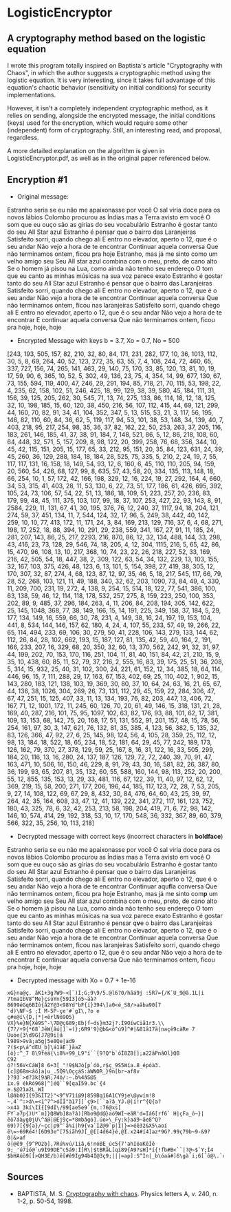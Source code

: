 # LogisticEncryptor

## A cryptography method based on the logistic equation

I wrote this program totally inspired on Baptista's article "Cryptography with Chaos", in which the author suggests a cryptographic method using the logistic equation. It is very interesting, since it takes full advantage of this equation's chaotic behavior (sensitivity on initial conditions) for security implementations.

However, it isn't a completely independent cryptographic method, as it relies on sending, alongside the encrypted message, the initial conditions (keys) used for the encryption, which would require some other (independent) form of cryptography. Still, an interesting read, and proposal, regardless.

A more detailed explanation on the algorithm is given in LogisticEncryptor.pdf, as well as in the original paper referenced below.

## Encryption #1

* Original message:

Estranho seria se eu não me apaixonasse por você
O sal viria doce para os novos lábios
Colombo procurou as Índias mas a Terra avisto em você
O som que eu ouço são as gírias do seu vocabulário
Estranho é gostar tanto do seu All Star azul
Estranho é pensar que o bairro das Laranjeiras
Satisfeito sorri, quando chego ali
E entro no elevador, aperto o 12, que é o seu andar
Não vejo a hora de te encontrar
Continuar aquela conversa
Que não terminamos ontem, ficou pra hoje
Estranho, mas já me sinto como um velho amigo seu
Seu All star azul combina com o meu, preto, de cano alto
Se o homem já pisou na Lua, como ainda não tenho seu endereço
O tom que eu canto as minhas músicas na sua voz parece exato
Estranho é gostar tanto do seu All Star azul
Estranho é pensar que o bairro das Laranjeiras
Satisfeito sorri, quando chego ali
E entro no elevador, aperto o 12, que é o seu andar
Não vejo a hora de te encontrar
Continuar aquela conversa
Que não terminamos ontem, ficou nas laranjeiras
Satisfeito sorri, quando chego ali
E entro no elevador, aperto o 12, que é o seu andar
Não vejo a hora de te encontrar
E continuar aquela conversa
Que não terminamos ontem, ficou pra hoje, hoje, hoje


* Encrypted Message with keys b = 3.7, Xo = 0.7, No = 500

[243, 193, 505, 157, 82, 210, 32, 80, 84, 171, 231, 282, 177, 10, 36, 1013, 112, 30, 5, 8, 69, 264, 40, 52, 123, 272, 35, 63, 55, 7, 4, 108, 244, 72, 460, 65, 337, 727, 156, 74, 265, 141, 463, 29, 140, 75, 170, 33, 85, 120, 13, 81, 10, 19, 17, 59, 90, 6, 365, 10, 52, 5, 302, 49, 136, 23, 75, 4, 354, 14, 99, 677, 130, 67, 73, 155, 594, 119, 400, 47, 246, 29, 291, 194, 85, 718, 21, 70, 115, 53, 198, 22, 4, 235, 62, 158, 102, 51, 246, 425, 18, 99, 129, 38, 39, 580, 45, 184, 111, 31, 156, 39, 125, 205, 262, 30, 545, 71, 13, 74, 275, 133, 86, 114, 18, 12, 18, 125, 32, 10, 198, 185, 15, 60, 120, 38, 450, 216, 56, 107, 112, 415, 44, 69, 121, 299, 44, 160, 70, 82, 91, 34, 41, 104, 352, 347, 5, 13, 515, 53, 21, 3, 117, 56, 195, 146, 82, 110, 60, 84, 36, 62, 5, 119, 117, 94, 53, 101, 38, 53, 148, 34, 139, 40, 7, 403, 218, 95, 217, 254, 98, 35, 36, 37, 82, 162, 22, 50, 253, 263, 37, 205, 116, 183, 261, 146, 185, 41, 37, 38, 91, 184, 7, 148, 521, 86, 5, 12, 86, 218, 108, 60, 64, 448, 32, 571, 5, 157, 209, 8, 98, 122, 20, 399, 258, 76, 68, 356, 344, 10, 45, 42, 115, 151, 205, 15, 177, 65, 33, 212, 95, 151, 20, 35, 84, 123, 631, 24, 39, 45, 260, 36, 129, 288, 184, 18, 184, 28, 525, 75, 335, 5, 210, 2, 24, 19, 7, 55, 117, 117, 131, 16, 158, 18, 149, 54, 93, 12, 6, 160, 6, 45, 110, 110, 205, 94, 159, 20, 560, 54, 426, 68, 127, 99, 8, 635, 57, 43, 58, 20, 334, 135, 113, 148, 18, 66, 254, 10, 1, 57, 172, 42, 166, 198, 329, 12, 16, 224, 19, 27, 292, 164, 4, 660, 34, 53, 315, 41, 403, 28, 11, 53, 130, 6, 22, 73, 51, 177, 186, 61, 426, 695, 392, 105, 24, 73, 106, 57, 54, 22, 51, 13, 186, 18, 109, 51, 223, 257, 20, 236, 83, 179, 99, 48, 45, 111, 375, 103, 107, 99, 18, 37, 107, 253, 427, 22, 93, 143, 8, 91, 2584, 229, 11, 131, 67, 41, 30, 195, 376, 76, 12, 240, 37, 1117, 94, 18, 204, 121, 274, 59, 37, 451, 134, 11, 7, 544, 124, 32, 17, 96, 5, 249, 38, 442, 40, 142, 259, 10, 10, 77, 413, 172, 11, 171, 24, 3, 84, 169, 213, 129, 716, 37, 6, 4, 68, 271, 198, 17, 252, 18, 88, 394, 10, 291, 29, 238, 559, 341, 167, 27, 91, 11, 185, 24, 281, 207, 143, 86, 25, 217, 2293, 216, 870, 86, 12, 32, 134, 488, 144, 33, 298, 43, 416, 23, 73, 128, 29, 546, 74, 18, 205, 4, 12, 304, 1115, 216, 5, 65, 42, 86, 15, 470, 96, 108, 13, 10, 217, 368, 10, 74, 23, 22, 26, 218, 227, 52, 33, 169, 216, 42, 505, 54, 18, 447, 38, 2, 309, 122, 63, 54, 34, 132, 229, 13, 103, 155, 32, 167, 103, 375, 426, 48, 123, 6, 13, 101, 5, 154, 398, 27, 419, 38, 305, 12, 170, 307, 32, 87, 274, 4, 68, 123, 87, 12, 97, 35, 46, 5, 18, 217, 545, 117, 66, 79, 28, 52, 268, 103, 121, 11, 49, 188, 340, 32, 62, 203, 1090, 73, 84, 49, 4, 330, 11, 209, 700, 231, 19, 272, 4, 138, 9, 254, 15, 514, 18, 122, 77, 541, 386, 100, 63, 138, 59, 46, 12, 114, 118, 178, 532, 257, 275, 8, 159, 223, 250, 100, 353, 202, 89, 9, 485, 37, 296, 184, 263, 4, 11, 206, 84, 208, 194, 305, 142, 622, 25, 145, 1048, 368, 77, 38, 149, 166, 15, 14, 191, 225, 349, 158, 37, 184, 5, 29, 177, 134, 149, 16, 559, 66, 30, 78, 231, 4, 149, 38, 16, 24, 197, 19, 153, 104, 441, 8, 534, 144, 146, 157, 62, 180, 4, 24, 4, 107, 55, 233, 57, 49, 19, 266, 22, 65, 114, 494, 233, 69, 106, 30, 279, 50, 41, 228, 106, 143, 279, 133, 144, 62, 112, 26, 84, 28, 102, 662, 193, 15, 187, 127, 81, 135, 42, 59, 40, 164, 2, 191, 166, 233, 207, 16, 329, 68, 20, 350, 32, 60, 13, 370, 562, 242, 91, 32, 31, 97, 44, 199, 202, 70, 153, 170, 116, 251, 104, 11, 81, 40, 151, 84, 42, 21, 210, 15, 9, 35, 10, 438, 60, 85, 11, 52, 79, 37, 216, 2, 555, 16, 83, 39, 175, 25, 51, 36, 208, 5, 314, 15, 932, 25, 40, 31, 102, 300, 24, 221, 61, 152, 12, 34, 385, 18, 64, 114, 446, 96, 15, 7, 111, 288, 29, 17, 163, 67, 153, 402, 69, 25, 110, 402, 1, 902, 15, 143, 280, 183, 121, 138, 103, 19, 369, 30, 80, 37, 10, 64, 24, 63, 16, 21, 65, 67, 44, 136, 38, 1026, 304, 269, 26, 73, 131, 112, 29, 45, 159, 22, 284, 306, 47, 67, 47, 251, 15, 125, 407, 33, 11, 13, 134, 193, 76, 82, 203, 447, 13, 406, 72, 167, 71, 12, 1001, 172, 11, 245, 60, 126, 70, 20, 61, 49, 146, 15, 318, 131, 21, 28, 169, 40, 287, 216, 101, 75, 95, 1097, 102, 63, 82, 176, 93, 88, 101, 62, 17, 381, 109, 13, 153, 68, 142, 75, 20, 168, 17, 51, 131, 552, 91, 201, 157, 48, 15, 78, 56, 254, 161, 97, 30, 3, 147, 621, 76, 132, 81, 35, 385, 4, 123, 56, 382, 5, 135, 32, 83, 126, 366, 47, 92, 27, 6, 25, 145, 98, 124, 56, 4, 105, 28, 359, 25, 112, 12, 98, 13, 184, 18, 522, 18, 65, 234, 18, 52, 181, 64, 29, 45, 77, 242, 189, 173, 126, 162, 79, 370, 27, 378, 129, 59, 25, 167, 8, 16, 31, 122, 16, 33, 505, 299, 184, 20, 116, 13, 16, 280, 24, 137, 187, 126, 129, 72, 72, 240, 39, 70, 91, 47, 163, 471, 10, 506, 16, 150, 46, 229, 8, 91, 79, 43, 30, 16, 581, 82, 26, 387, 80, 36, 199, 93, 65, 207, 81, 35, 132, 60, 55, 588, 160, 144, 98, 113, 252, 20, 200, 55, 12, 855, 135, 153, 13, 29, 33, 481, 116, 67, 122, 39, 11, 40, 97, 12, 62, 12, 369, 219, 15, 58, 200, 271, 177, 206, 196, 44, 185, 117, 123, 72, 28, 7, 53, 205, 9, 27, 14, 108, 122, 69, 67, 29, 8, 432, 30, 84, 476, 64, 60, 43, 25, 39, 97, 264, 42, 35, 164, 608, 33, 47, 12, 41, 139, 222, 341, 272, 117, 161, 123, 752, 180, 43, 325, 78, 6, 32, 42, 253, 213, 58, 198, 204, 419, 71, 6, 72, 98, 142, 146, 10, 574, 414, 29, 192, 318, 53, 10, 17, 170, 548, 36, 332, 367, 89, 60, 379, 566, 322, 35, 256, 10, 113, 218]

* Decrypted message with correct keys (incorrect characters in **boldface**)

Estranho seria se eu não me apaixonasse por você
O sal viria doce para os novos lábios
Colombo procurou as Índias mas a Terra avisto em você
O som que eu ouço são as gírias do seu vocabulário
Estranho é gostar tanto do seu All Star azul
Estranho é pensar que o bairro das Laranjeiras
Satisfeito sorri, quando chego ali
E entro no elevador, aperto o 12, que é o seu andar
Não vejo a hora de te encontrar
Continuar aqu**f**la conversa
Que não terminamos ontem, ficou pra hoje
Estranho, mas já me sinto com**p** um velho amigo seu
Seu All star azul combina com o meu, preto, de cano alto
Se o homem já pisou na Lua, como ainda não tenho seu endereço
O tom que eu canto as minhas músicas na sua voz parece exato
Estranho é gostar tanto do seu All Star azul
Estranho é pensar q**v**e o bairro das Laranjeiras
Satisfeito sorri, quando chego ali
E entro no elevador, aperto o 12, que é o seu andar
Não vejo a hora de te encontrar
Continuar aquela conversa
Que não terminamos ontem, ficou nas laranjeiras
Satisfeito sorri, quando chego ali
E entro no elevador, aperto o 12, que é o seu andar
Não vejo a hora de te encontrar
E continuar aquela conversa
Que não terminamos ontem, ficou pra hoje, hoje, hoje


* Decrypted message with Xo = 0.7 + 1e-16
```
xG}na@ç. ãK1+3g?W9~<[`)Í;G;9\9/5.@l6?0/hãá9j :5R7={/K`U_9@ã.1L|i
7tmaIbV8^Me}çsúYn{59Í3]ó5~áà?8699éGq6BÍô{â2Y@3<98Yd"bF{í}394\]a0<é_S8/>aâba90[7
'd)\NF~$ ;Í M-5P-çe'#`gI\,?o e
ç#e@í\{D,|*|<êrlNô9O5}
VX}%e}N{Xê9S^-\7D@çG89;Eb|f~ds}m32j?.Í9OíwCiã1r3.\\{7?/+9{*68`JêW{âú|]`=(};6R9'9}@b&<ó^ú9]^#|&81â17ã|naçê9càRe 7
Uuóe{3\d9G[J7@9i[á
l989>9vã;a5g|5e8Qe|ad9
?($<p\á^dEU_b]\á1âE`}ãaZ
[ô}:^_7 8\9féã{\i8%+99_L9"í``{9?Q"b`ôÍ8Z8[];a22âPnâOl}QB
C92
ó?!56V<CáW]8 6+3[_"!9$NJó[p`óô,r$ç_9S5Wía.8_épóà3.[c]@68m<âô]a|u_.5Q9\0ççáS:àWNOR_}9n[br~af8v
}?93`>d?3k[9áR;74ô/:~.b%4âS@5
ix.9 ékRó968|^]éQ``9[qaÍ59.bc`{4
e.$@21a2L_WÍ
l@âb0}I{93&ÍT2}"<9^V71í@9|859Bq16A1CY9je\@ywím!8
~,4`^:>á\=<1^7^>óÍÍ"à17]]`ç9>[``a?â_YJ.@|í!r^{Q{a?>x4à_3kí\ÍÍ{[9dÍ\/99[ae5e9`{m,:76@xs[
FY`a7p{)U*`m]}Q8Wb]8a?â)[Rbo9@d@}aó9WÍ~eãR'd=Iá6[rf6` H|çFa_ô~}|êô7áàyg0jU\^á@|@Ej9ç=*8mbâgó].úo>\_Fy:k}aá9~ãe8^Q?69)7[{9{a}/~çc|p9^`ã%i|h9{va`ÍZ@9`p|Í|}=>éê32&X5\aoí
ê\=~69Ré4![6D93e^[75iãh9J[_@[[4d64}é,@Í.x24#í4]az*9G?.99ç79b~9-&9?0|&>af
ô|@ê9_{9^PO2b],7Rú%vú/1iâ,6!nóBE_úc5{7'ahIóaKêÍê
9;_'ú7íó@`u9Í99DE^c5á9:Í]R\|$tBRãL[qí89{A9?sH]*í{!fb#B<``|?@~$`Y;Í4 $bHAúô9[[>QH3E/b)ê[#ê9Íg94b4Í@3ç9;|||=ap]:S^In|_b\óaá#]6\gà`i;6[`ô@\.`c^^+9
```

## Sources 
* BAPTISTA, M. S. [Cryptography with chaos](https://citeseerx.ist.psu.edu/viewdoc/download?doi=10.1.1.476.9974&rep=rep1&type=pdf). Physics letters A, v. 240, n. 1-2, p. 50-54, 1998.
